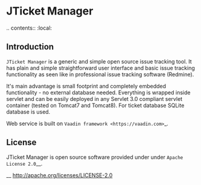 JTicket Manager
===============

.. contents::
   :local:

Introduction
------------

`JTicket Manager` is a generic and simple open source issue tracking tool.
It has plain and simple straightforward user interface and basic issue tracking
functionality as seen like in professional issue tracking software (Redmine).

It's main advantage is small footprint and completely embedded functionality - no external
database needed. Everything is wrapped inside servlet and can be easily deployed in any 
Servlet 3.0 compliant servlet container (tested on Tomcat7 and Tomcat8). 
For ticket database SQLite database is used.

Web service is built on `Vaadin framework <https://vaadin.com>`_.

License
-------

JTicket Manager is open source software provided under under `Apache License
2.0`__. 

__ http://apache.org/licenses/LICENSE-2.0
